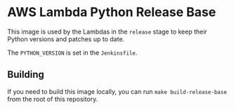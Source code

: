 # AWS Lambda Python Release Base

This image is used by the Lambdas in the `release` stage to keep their Python versions and patches up to date.

The `PYTHON_VERSION` is set in the `Jenkinsfile`.

## Building

If you need to build this image locally, you can run `make build-release-base` from the root of this repository.
